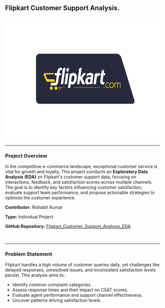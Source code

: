 ## Flipkart Customer Support Analysis.
<p align="center">
  <img src="https://github.com/Rishabh45/Flipkart_Customer_Support_Analysis_EDA/blob/main/flipkart_logo.png" width="800" height="400">
</p>

---
### Project Overview
In the competitive e-commerce landscape, exceptional customer service is vital for growth and loyalty. This project conducts an **Exploratory Data Analysis (EDA)** on Flipkart's customer support data, focusing on interactions, feedback, and satisfaction scores across multiple channels. The goal is to identify key factors influencing customer satisfaction, evaluate support team performance, and propose actionable strategies to optimize the customer experience.

**Contributor:** Rishabh Kumar

**Type:** Individual Project

**GitHub Repository:** [Flipkart_Customer_Support_Analysis_EDA](https://github.com/Rishabh45/Flipkart_Customer_Support_Analysis_EDA) <br><br><br>

---
### Problem Statement
Flipkart handles a high volume of customer queries daily, yet challenges like delayed responses, unresolved issues, and inconsistent satisfaction levels persist. This analysis aims to:
- Identify common complaint categories.
- Assess response times and their impact on CSAT scores.
- Evaluate agent performance and support channel effectiveness.
- Uncover patterns driving satisfaction levels.
